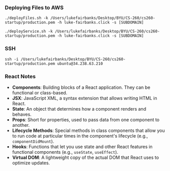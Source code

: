 
### Deploying Files to AWS

`./deployFiles.sh -k /Users/lukefairbanks/Desktop/BYU/CS-260/cs260-startup/production.pem -h luke-fairbanks.click -s [SUBDOMAIN]`

`./deployService.sh -k /Users/lukefairbanks/Desktop/BYU/CS-260/cs260-startup/production.pem -h luke-fairbanks.click -s [SUBDOMAIN]`

### SSH

`ssh -i /Users/lukefairbanks/Desktop/BYU/CS-260/cs260-startup/production.pem ubuntu@34.238.63.210`

### React Notes

- **Components**: Building blocks of a React application. They can be functional or class-based.
- **JSX**: JavaScript XML, a syntax extension that allows writing HTML in React.
- **State**: An object that determines how a component renders and behaves.
- **Props**: Short for properties, used to pass data from one component to another.
- **Lifecycle Methods**: Special methods in class components that allow you to run code at particular times in the component's lifecycle (e.g., `componentDidMount`).
- **Hooks**: Functions that let you use state and other React features in functional components (e.g., `useState`, `useEffect`).
- **Virtual DOM**: A lightweight copy of the actual DOM that React uses to optimize updates.
